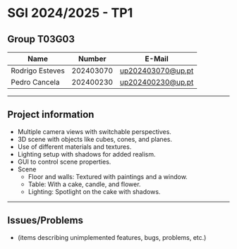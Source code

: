 # SGI 2024/2025 - TP1

## Group T03G03
| Name             | Number    | E-Mail             |
| ---------------- | --------- | ------------------ |
| Rodrigo Esteves  | 202403070 | up202403070@up.pt  |
| Pedro Cancela    | 202400230 | up202400230@up.pt  |

----
## Project information

  - Multiple camera views with switchable perspectives.
  - 3D scene with objects like cubes, cones, and planes.
  - Use of different materials and textures.
  - Lighting setup with shadows for added realism.
  - GUI to control scene properties.
- Scene
  - Floor and walls: Textured with paintings and a window.
  - Table: With a cake, candle, and flower.
  - Lighting: Spotlight on the cake with shadows.
----
## Issues/Problems

- (items describing unimplemented features, bugs, problems, etc.)